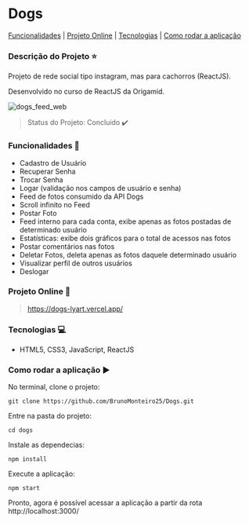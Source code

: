 # Dogs

[Funcionalidades](#funcionalidades-checkered_flag) | [Projeto Online](#projeto-online-dash) | [Tecnologias](#tecnologias-computer) | [Como rodar a aplicação](#como-rodar-a-aplicação-arrow_forward)

### Descrição do Projeto :star:

Projeto de rede social tipo instagram, mas para cachorros (ReactJS).

Desenvolvido no curso de ReactJS da Origamid.

![dogs_feed_web](https://user-images.githubusercontent.com/98993736/191201424-6b9dc027-8638-445e-8ba7-4d3c1cc1c188.png)

> Status do Projeto: Concluido :heavy_check_mark:

### Funcionalidades :checkered_flag:

- Cadastro de Usuário
- Recuperar Senha 
- Trocar Senha
- Logar (validação nos campos de usuário e senha)
- Feed de fotos consumido da API Dogs
- Scroll infinito no Feed
- Postar Foto
- Feed interno para cada conta, exibe apenas as fotos postadas de determinado usuário
- Estatísticas: exibe dois gráficos para o total de acessos nas fotos
- Postar comentários nas fotos
- Deletar Fotos, deleta apenas as fotos daquele determinado usuário
- Visualizar perfil de outros usuários
- Deslogar

### Projeto Online :dash:

> https://dogs-lyart.vercel.app/

### Tecnologias :computer:

- HTML5, CSS3, JavaScript, ReactJS

### Como rodar a aplicação :arrow_forward:

No terminal, clone o projeto: 

```
git clone https://github.com/BrunoMonteiro25/Dogs.git
```

Entre na pasta do projeto:  

```
cd dogs
```

Instale as dependecias:

```
npm install
```

Execute a aplicação:

```
npm start
```

Pronto, agora é possível acessar a aplicação a partir da rota http://localhost:3000/ 


